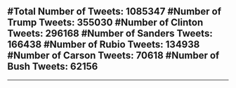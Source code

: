 #Total Number of Tweets: 1085347 
#Number of Trump Tweets: 355030
#Number of Clinton Tweets: 296168
#Number of Sanders Tweets: 166438
#Number of Rubio Tweets: 134938
#Number of Carson Tweets: 70618
#Number of Bush Tweets: 62156
---
---

